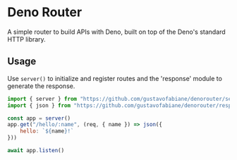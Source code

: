 # Deno Router

A simple router to build APIs with Deno, built on top of the Deno's standard HTTP library.

## Usage

Use `server()` to initialize and register routes and the 'response' module to generate the response.

```javascript
import { server } from "https://github.com/gustavofabiane/denorouter/server.ts"
import { json } from "https://github.com/gustavofabiane/denorouter/response.ts"

const app = server()
app.get("/hello/:name", (req, { name }) => json({
    hello: `${name}!`
}))

await app.listen()
```